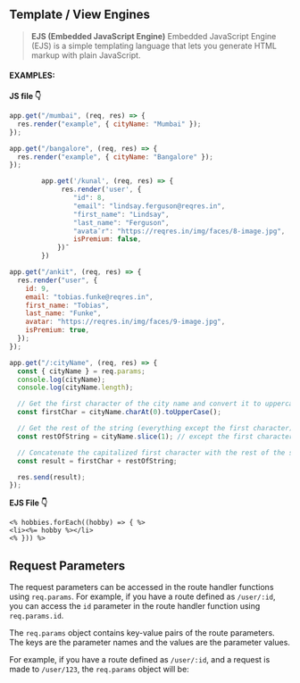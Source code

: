 ## Template / View Engines

> **EJS (Embedded JavaScript Engine)**
> Embedded JavaScript Engine (EJS) is a simple templating language that lets you generate HTML markup with plain JavaScript.

#### EXAMPLES:

**JS file 👇**

```js
app.get("/mumbai", (req, res) => {
  res.render("example", { cityName: "Mumbai" });
});

app.get("/bangalore", (req, res) => {
  res.render("example", { cityName: "Bangalore" });
});
```

```js
        app.get('/kunal', (req, res) => {
             res.render('user', {
                "id": 8,
                "email": "lindsay.ferguson@reqres.in",
                "first_name": "Lindsay",
                "last_name": "Ferguson",
                "avata¯r": "https://reqres.in/img/faces/8-image.jpg",
                isPremium: false,
            })¯
        })
```

```js
app.get("/ankit", (req, res) => {
  res.render("user", {
    id: 9,
    email: "tobias.funke@reqres.in",
    first_name: "Tobias",
    last_name: "Funke",
    avatar: "https://reqres.in/img/faces/9-image.jpg",
    isPremium: true,
  });
});
```

```js
app.get("/:cityName", (req, res) => {
  const { cityName } = req.params;
  console.log(cityName);
  console.log(cityName.length);

  // Get the first character of the city name and convert it to uppercase
  const firstChar = cityName.charAt(0).toUpperCase();

  // Get the rest of the string (everything except the first character)
  const restOfString = cityName.slice(1); // except the first character everything else is selected

  // Concatenate the capitalized first character with the rest of the string
  const result = firstChar + restOfString;

  res.send(result);
});
```

**EJS File 👇**

```ejs
<% hobbies.forEach((hobby) => { %>
<li><%= hobby %></li>
<% })) %>
```

## Request Parameters

The request parameters can be accessed in the route handler functions using `req.params`. For example, if you have a route defined as `/user/:id`, you can access the `id` parameter in the route handler function using `req.params.id`.

The `req.params` object contains key-value pairs of the route parameters. The keys are the parameter names and the values are the parameter values.

For example, if you have a route defined as `/user/:id`, and a request is made to `/user/123`, the `req.params` object will be:
